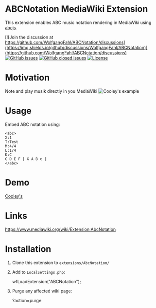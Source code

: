 # ABCNotation MediaWiki Extension

This extension enables ABC music notation rendering in MediaWiki using [abcjs](https://abcjs.net).

[![Join the discussion at https://github.com/WolfgangFahl/ABCNotation/discussions](https://img.shields.io/github/discussions/WolfgangFahl/ABCNotation)](https://github.com/WolfgangFahl/ABCNotation/discussions)
[![GitHub issues](https://img.shields.io/github/issues/WolfgangFahl/ABCNotation.svg)](https://github.com/WolfgangFahl/ABCNotation/issues)
[![GitHub closed issues](https://img.shields.io/github/issues-closed/WolfgangFahl/ABCNotation.svg)](https://github.com/WolfgangFahl/ABCNotation/issues/?q=is%3Aissue+is%3Aclosed)
[![License](https://img.shields.io/github/license/WolfgangFahl/ABCNotation.svg)](https://www.apache.org/licenses/LICENSE-2.0)

# Motivation
Note and play musik directly in you MediaWiki
![Cooley's example](https://github.com/user-attachments/assets/5f76f27c-4fd7-4109-935d-aadcc2337a79)


# Usage

Embed ABC notation using:

    <abc>
    X:1
    T:Test
    M:4/4
    L:1/4
    K:C
    C D E F | G A B c |
    </abc>

# Demo
[Cooley's](https://wiki.bitplan.com/index.php/Cooley%27s)

# Links
https://www.mediawiki.org/wiki/Extension:AbcNotation

# Installation

1. Clone this extension to `extensions/AbcNotation/`

2. Add to `LocalSettings.php`:

    wfLoadExtension("ABCNotation");

3. Purge any affected wiki page:

    ?action=purge
